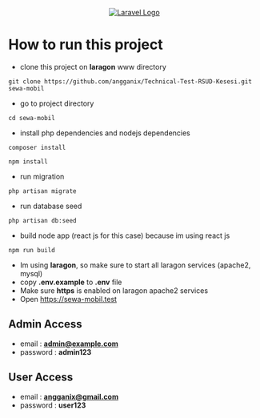 [<p align="center"><a href="https://drive.usercontent.google.com/uc?id=1Pn49zC5ifmBXGpcT0J_85uCpLXQ-KiTq&export=download" target="_blank"><img src="https://drive.usercontent.google.com/uc?id=1Pn49zC5ifmBXGpcT0J_85uCpLXQ-KiTq&export=download" alt="Laravel Logo"></a></p>](https://drive.usercontent.google.com/uc?id=1Pn49zC5ifmBXGpcT0J_85uCpLXQ-KiTq&export=download)
# How to run this project
- clone this project on **laragon** www directory
```shell
git clone https://github.com/angganix/Technical-Test-RSUD-Kesesi.git sewa-mobil
```
- go to project directory
```shell
cd sewa-mobil
```
- install php dependencies and nodejs dependencies
```shell
composer install
```
```shell
npm install
```
- run migration
```shell
php artisan migrate
```
- run database seed
```shell
php artisan db:seed
```
- build node app (react js for this case) because im using react js
```shell
npm run build
```
- Im using **laragon**, so make sure to start all laragon services (apache2, mysql)
- copy **.env.example** to **.env** file
- Make sure **https** is enabled on laragon apache2 services
- Open https://sewa-mobil.test

## Admin Access
- email : **admin@example.com**
- password : **admin123**

## User Access
- email : **angganix@gmail.com**
- password : **user123**
